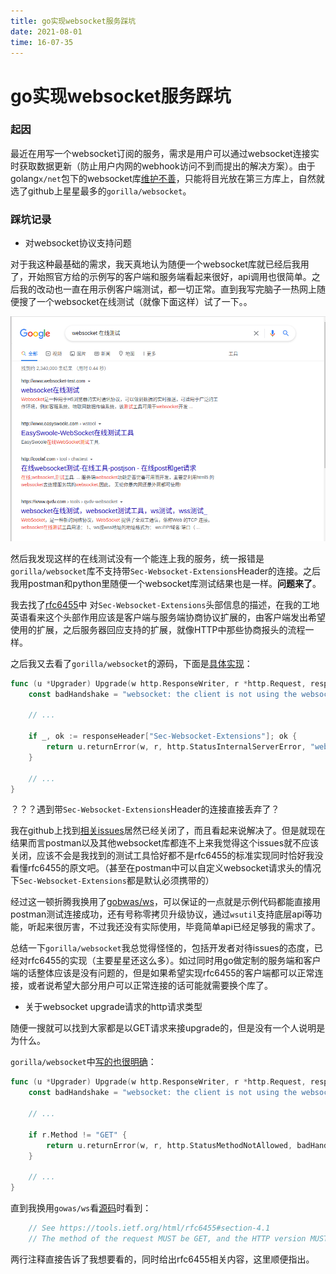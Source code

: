 ```yaml
---
title: go实现websocket服务踩坑
date: 2021-08-01
time: 16-07-35
---
```


# go实现websocket服务踩坑

### 起因

最近在用写一个websocket订阅的服务，需求是用户可以通过websocket连接实时获取数据更新（防止用户内网的webhook访问不到而提出的解决方案）。由于golang`x/net`包下的websocket库[维护不善](https://github.com/golang/go/issues/18152)，只能将目光放在第三方库上，自然就选了github上星星最多的`gorilla/websocket`。

### 踩坑记录

* 对websocket协议支持问题

对于我这种最基础的需求，我天真地认为随便一个websocket库就已经后我用了，开始照官方给的示例写的客户端和服务端看起来很好，api调用也很简单。之后我的改动也一直在用示例客户端测试，都一切正常。直到我写完脑子一热网上随便搜了一个websocket在线测试（就像下面这样）试了一下。。

![](../pictures/GoWebsocketTrap/2021-08-01_16-30.png)

然后我发现这样的在线测试没有一个能连上我的服务，统一报错是`gorilla/websocket`库不支持带`Sec-Websocket-Extensions`Header的连接。之后我用postman和python里随便一个websocket库测试结果也是一样。**问题来了**。

我去找了[rfc6455](https://datatracker.ietf.org/doc/html/rfc6455#section-11.3.2)中 对`Sec-Websocket-Extensions`头部信息的描述，在我的工地英语看来这个头部作用应该是客户端与服务端协商协议扩展的，由客户端发出希望使用的扩展，之后服务器回应支持的扩展，就像HTTP中那些协商报头的流程一样。

之后我又去看了`gorilla/websocket`的源码，下面是[具体实现](https://github.com/gorilla/websocket/blob/master/server.go#L142)：

```go
func (u *Upgrader) Upgrade(w http.ResponseWriter, r *http.Request, responseHeader http.Header) (*Conn, error) {
	const badHandshake = "websocket: the client is not using the websocket protocol: "

	// ...

	if _, ok := responseHeader["Sec-Websocket-Extensions"]; ok {
		return u.returnError(w, r, http.StatusInternalServerError, "websocket: application specific 'Sec-WebSocket-Extensions' headers are unsupported")
	}
    
    // ...
}
```

？？？遇到带`Sec-Websocket-Extensions`Header的连接直接丢弃了？

我在github上找到[相关issues](https://github.com/gorilla/websocket/issues/540)居然已经关闭了，而且看起来说解决了。但是就现在结果而言postman以及其他websocket库都连不上来我觉得这个issues就不应该关闭，应该不会是我找到的测试工具恰好都不是rfc6455的标准实现同时恰好我没看懂rfc6455的原文吧。（甚至在postman中可以自定义websocket请求头的情况下`Sec-Websocket-Extensions`都是默认必须携带的）

经过这一顿折腾我换用了[gobwas/ws](https://github.com/gobwas/ws)，可以保证的一点就是示例代码都能直接用postman测试连接成功，还有号称零拷贝升级协议，通过`wsutil`支持底层api等功能，听起来很厉害，不过我还没有实际使用，毕竟简单api已经足够我的需求了。

总结一下`gorilla/websocket`我总觉得怪怪的，包括开发者对待issues的态度，已经对rfc6455的实现（主要星星还这么多）。如过同时用go做定制的服务端和客户端的话整体应该是没有问题的，但是如果希望实现rfc6455的客户端都可以正常连接，或者说希望大部分用户可以正常连接的话可能就需要换个库了。



* 关于websocket upgrade请求的http请求类型

随便一搜就可以找到大家都是以GET请求来接upgrade的，但是没有一个人说明是为什么。

`gorilla/websocket`中[写的也很明确]((https://github.com/gorilla/websocket/blob/master/server.go#L134))：

```go
func (u *Upgrader) Upgrade(w http.ResponseWriter, r *http.Request, responseHeader http.Header) (*Conn, error) {
	const badHandshake = "websocket: the client is not using the websocket protocol: "

	// ...

	if r.Method != "GET" {
		return u.returnError(w, r, http.StatusMethodNotAllowed, badHandshake+"request method is not GET")
	}
    
    // ...
}
```

直到我换用`gowas/ws`看[源码](https://github.com/gobwas/ws/blob/master/server.go#L169)时看到：

```go
	// See https://tools.ietf.org/html/rfc6455#section-4.1
	// The method of the request MUST be GET, and the HTTP version MUST be at least 1.1.
```

两行注释直接告诉了我想要看的，同时给出rfc6455相关内容，这里顺便指出。
